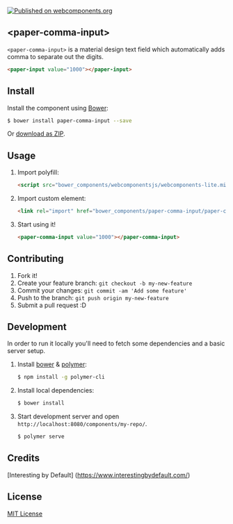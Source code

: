 [![Published on webcomponents.org](https://img.shields.io/badge/webcomponents.org-published-blue.svg)](https://www.webcomponents.org/element/sinisavukovic/paper-comma-input)


## &lt;paper-comma-input&gt;

`<paper-comma-input>` is a material design text field which automatically adds comma to separate out the digits.

<!--
```
<custom-element-demo>
  <template>
    <link rel="import" href="paper-comma-input.html">
    <next-code-block></next-code-block>
  </template>
</custom-element-demo>
```
-->
```html
<paper-input value="1000"></paper-input>
```

## Install

Install the component using [Bower](http://bower.io/):

```sh
$ bower install paper-comma-input --save
```

Or [download as ZIP](https://github.com/paper-comma-input/paper-comma-input/archive/master.zip).

## Usage

1. Import polyfill:

    ```html
    <script src="bower_components/webcomponentsjs/webcomponents-lite.min.js"></script>
    ```

2. Import custom element:

    ```html
    <link rel="import" href="bower_components/paper-comma-input/paper-comma-input.html">
    ```

3. Start using it!

    ```html
    <paper-comma-input value="1000"></paper-comma-input>
    ```

## Contributing

1. Fork it!
2. Create your feature branch: `git checkout -b my-new-feature`
3. Commit your changes: `git commit -am 'Add some feature'`
4. Push to the branch: `git push origin my-new-feature`
5. Submit a pull request :D

## Development

In order to run it locally you'll need to fetch some dependencies and a basic server setup.

1. Install [bower](http://bower.io/) & [polymer](https://www.npmjs.com/package/polymer-cli):

    ```sh
    $ npm install -g polymer-cli
    ```

2. Install local dependencies:

    ```sh
    $ bower install
    ```

3. Start development server and open `http://localhost:8080/components/my-repo/`.

    ```sh
    $ polymer serve
    ```

## Credits

[Interesting by Default] (https://www.interestingbydefault.com/)

## License

[MIT License](http://opensource.org/licenses/MIT)
